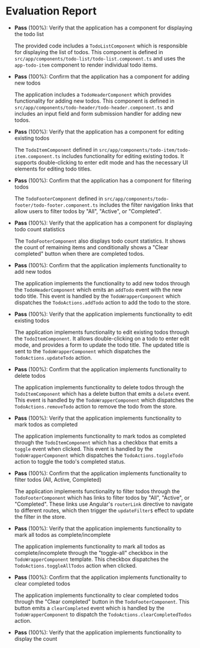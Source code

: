 # Evaluation Report

- **Pass** (100%): Verify that the application has a component for displaying the todo list
    
    The provided code includes a `TodoListComponent` which is responsible for displaying the list of todos. This component is defined in `src/app/components/todo-list/todo-list.component.ts` and uses the `app-todo-item` component to render individual todo items.

- **Pass** (100%): Confirm that the application has a component for adding new todos
    
    The application includes a `TodoHeaderComponent` which provides functionality for adding new todos. This component is defined in `src/app/components/todo-header/todo-header.component.ts` and includes an input field and form submission handler for adding new todos.

- **Pass** (100%): Verify that the application has a component for editing existing todos
    
    The `TodoItemComponent` defined in `src/app/components/todo-item/todo-item.component.ts` includes functionality for editing existing todos. It supports double-clicking to enter edit mode and has the necessary UI elements for editing todo titles.

- **Pass** (100%): Confirm that the application has a component for filtering todos
    
    The `TodoFooterComponent` defined in `src/app/components/todo-footer/todo-footer.component.ts` includes the filter navigation links that allow users to filter todos by "All", "Active", or "Completed".

- **Pass** (100%): Verify that the application has a component for displaying todo count statistics
    
    The `TodoFooterComponent` also displays todo count statistics. It shows the count of remaining items and conditionally shows a "Clear completed" button when there are completed todos.

- **Pass** (100%): Confirm that the application implements functionality to add new todos
    
    The application implements the functionality to add new todos through the `TodoHeaderComponent` which emits an `addTodo` event with the new todo title. This event is handled by the `TodoWrapperComponent` which dispatches the `TodoActions.addTodo` action to add the todo to the store.

- **Pass** (100%): Verify that the application implements functionality to edit existing todos
    
    The application implements functionality to edit existing todos through the `TodoItemComponent`. It allows double-clicking on a todo to enter edit mode, and provides a form to update the todo title. The updated title is sent to the `TodoWrapperComponent` which dispatches the `TodoActions.updateTodo` action.

- **Pass** (100%): Confirm that the application implements functionality to delete todos
    
    The application implements functionality to delete todos through the `TodoItemComponent` which has a delete button that emits a `delete` event. This event is handled by the `TodoWrapperComponent` which dispatches the `TodoActions.removeTodo` action to remove the todo from the store.

- **Pass** (100%): Verify that the application implements functionality to mark todos as completed
    
    The application implements functionality to mark todos as completed through the `TodoItemComponent` which has a checkbox that emits a `toggle` event when clicked. This event is handled by the `TodoWrapperComponent` which dispatches the `TodoActions.toggleTodo` action to toggle the todo's completed status.

- **Pass** (100%): Confirm that the application implements functionality to filter todos (All, Active, Completed)
    
    The application implements functionality to filter todos through the `TodoFooterComponent` which has links to filter todos by "All", "Active", or "Completed". These links use Angular's `routerLink` directive to navigate to different routes, which then trigger the `updateFilter$` effect to update the filter in the store.

- **Pass** (100%): Verify that the application implements functionality to mark all todos as complete/incomplete
    
    The application implements functionality to mark all todos as complete/incomplete through the "toggle-all" checkbox in the `TodoWrapperComponent` template. This checkbox dispatches the `TodoActions.toggleAllTodos` action when clicked.

- **Pass** (100%): Confirm that the application implements functionality to clear completed todos
    
    The application implements functionality to clear completed todos through the "Clear completed" button in the `TodoFooterComponent`. This button emits a `clearCompleted` event which is handled by the `TodoWrapperComponent` to dispatch the `TodoActions.clearCompletedTodos` action.

- **Pass** (100%): Verify that the application implements functionality to display the count